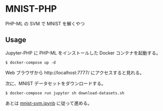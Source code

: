 # MNIST-PHP
PHP-ML の SVM で MNIST を解くやつ

## Usage
Jupyter-PHP に PHP-ML をインストールした Docker コンテナを起動する。

``` console
$ docker-compose up -d
```

Web ブラウザから http://localhost:7777/ にアクセスすると見れる。

次に、MNIST データセットをダウンロードする。

``` console
$ docker-compose run jupyter sh download-datasets.sh
```

あとは [mnist-svm.ipynb](mnist-svm.ipynb) に従って進める。
